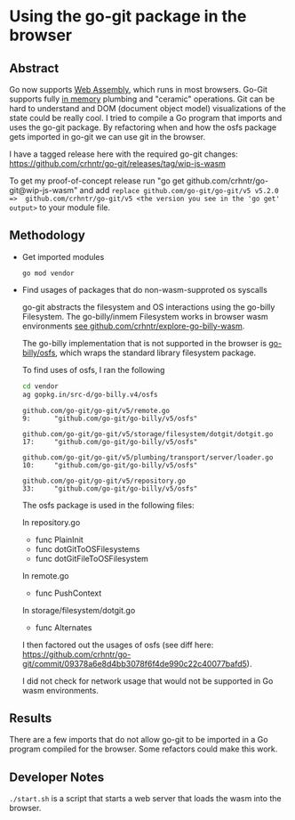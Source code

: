 # Using the go-git package in the browser

## Abstract

Go now supports [Web Assembly]((https://github.com/golang/go/wiki/WebAssembly)), which runs in most browsers.
Go-Git supports fully [in memory](https://github.com/go-git/go-git#in-memory-example) plumbing and "ceramic" operations.
Git can be hard to understand and DOM (document object model) visualizations of the state could be really cool.
I tried to compile a Go program that imports and uses the go-git package.
By refactoring when and how the osfs package gets imported in go-git we can use git in the browser.

I have a tagged release here with the required go-git changes: https://github.com/crhntr/go-git/releases/tag/wip-js-wasm

To get my proof-of-concept release run "go get github.com/crhntr/go-git@wip-js-wasm"
and add `replace github.com/go-git/go-git/v5 v5.2.0 =>  github.com/crhntr/go-git/v5 <the version you see in the 'go get' output>` to your module file. 

## Methodology

- Get imported modules

  `go mod vendor`

- Find usages of packages that do non-wasm-supproted os syscalls

  go-git abstracts the filesystem and OS interactions using the go-billy Filesystem. 
  The go-billy/inmem Filesystem works in browser wasm environments [see github.com/crhntr/explore-go-billy-wasm](https://github.com/crhntr/explore-go-billy-wasm).
  
  The go-billy implementation that is not supported in the browser is [go-billy/osfs](https://github.com/go-git/go-billy/tree/master/osfs), which wraps the standard library filesystem package.
  
  To find uses of osfs, I ran the following
  
  ```sh
  cd vendor
  ag gopkg.in/src-d/go-billy.v4/osfs
  ```
  
  ```
  github.com/go-git/go-git/v5/remote.go
  9:      "github.com/go-git/go-billy/v5/osfs"
  
  github.com/go-git/go-git/v5/storage/filesystem/dotgit/dotgit.go
  17:     "github.com/go-git/go-billy/v5/osfs"
  
  github.com/go-git/go-git/v5/plumbing/transport/server/loader.go
  10:     "github.com/go-git/go-billy/v5/osfs"
  
  github.com/go-git/go-git/v5/repository.go
  33:     "github.com/go-git/go-billy/v5/osfs"
  ```
  
  The osfs package is used in the following files:
  
  In repository.go
  - func PlainInit
  - func dotGitToOSFilesystems
  - func dotGitFileToOSFilesystem
  
  In remote.go
  - func PushContext
  
  In storage/filesystem/dotgit.go
  - func Alternates
  
  I then factored out the usages of osfs (see diff here: https://github.com/crhntr/go-git/commit/09378a6e8d4bb3078f6f4de990c22c40077bafd5).

  I did not check for network usage that would not be supported in Go wasm environments.

## Results

There are a few imports that do not allow go-git to be imported in a Go program compiled for the browser. Some refactors could make this work.

## Developer Notes

`./start.sh` is a script that starts a web server that loads the wasm into the browser.
